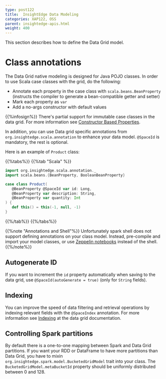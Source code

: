 ```yaml
---
type: post122
title:  InsightEdge Data Modeling
categories: XAP122, OSS
parent: insightedge-apis.html
weight: 400
---
```


This section describes how to define the Data Grid model.


# Class annotations

The Data Grid native modeling is designed for  Java POJO classes. In order to use Scala case classes with the grid, do the following:

* Annotate each property in the case class with `scala.beans.BeanProperty` (instructs the compiler to generate a bean-compatible getter and setter)
* Mark each property as `var`
* Add a no-args constructor with default values

{{%infosign%}} There's partial support for immutable case classes in the data grid. For more information see [Constructor Based Properties](https://docs.gigaspaces.com/xap/12.1/dev-java/scala-constructor-based-properties.html).

In addition, you can use Data grid specific annotations from `org.insightedge.scala.annotation` to enhance your data model. `@SpaceId` is mandatory, the rest is optional.

Here is an example of `Product` class:

{{%tabs%}}
{{%tab "Scala" %}}
```scala
import org.insightedge.scala.annotation._
import scala.beans.{BeanProperty, BooleanBeanProperty}

case class Product(
   @BeanProperty @SpaceId var id: Long,
   @BeanProperty var description: String,
   @BeanProperty var quantity: Int
) {
   def this() = this(-1, null, -1)
}
```
{{%/tab%}}
{{%/tabs%}}

{{%note "Annotations and Shell"%}}
Unfortunately spark shell does not support defining annotations on your class model. Instead, pre-compile and import your model classes, or use [Zeppelin notebooks](notebook.html) instead of the shell.
{{%/note%}}

## Autogenerate ID

If you want to increment the `id` property automatically when saving to the data grid, use `@SpaceId(autoGenerate = true)` (only for `String` fields).

## Indexing

You can improve the speed of data filtering and retrieval operations by indexing relevant fields with the `@SpaceIndex` annotation. For more information see [Indexing](https://docs.gigaspaces.com/xap/12.1/dev-java/indexing-overview.html) at the data grid documentation.

## Controlling Spark partitions

By default there is a one-to-one mapping between Spark and Data Grid partitions. If you want your RDD or DataFrame to have more partitions than Data Grid, you have to mixin `org.insightedge.spark.model.BucketedGridModel` trait into your class.
The `BucketedGridModel.metaBucketId` property should be uniformly distributed between 0 and 128.
